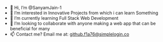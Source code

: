 - 👋 Hi, I’m @SanyamJain-1
- 👀 I’m interested in Innovative Projects from which i can learn Something
- 🌱 I’m currently learning Full Stack Web Development
- 💞️ I’m looking to collaborate with anyone making a web app that can be beneficial for many
- 📫 Contact me? Email me at: github.f1a76@simplelogin.co

<!---
SanyamJain-1/SanyamJain-1 is a ✨ special ✨ repository because its `README.md` (this file) appears on your GitHub profile.
You can click the Preview link to take a look at your changes.
--->

